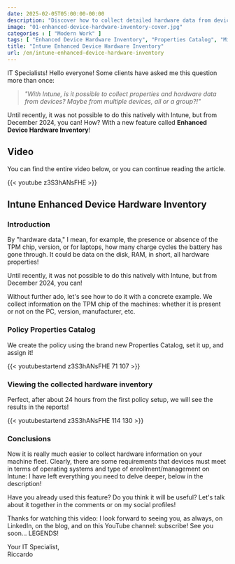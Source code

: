 ```yaml
---
date: 2025-02-05T05:00:00-00:00
description: "Discover how to collect detailed hardware data from devices with Intune and the new Enhanced Device Hardware Inventory feature. Get reports in 24 hours!"
image: "01-enhanced-device-hardware-inventory-cover.jpg"
categories : [ "Modern Work" ]
tags: [ "Enhanced Device Hardware Inventory", "Properties Catalog", "Microsoft Intune", "Intune", "Video", "Guide" ]
title: "Intune Enhanced Device Hardware Inventory"
url: /en/intune-enhanced-device-hardware-inventory
---
```

IT Specialists! Hello everyone! Some clients have asked me this question more than once:

> *"With Intune, is it possible to collect properties and hardware data from devices? Maybe from multiple devices, all or a group?!"*

Until recently, it was not possible to do this natively with Intune, but from December 2024, you can! How? With a new feature called **Enhanced Device Hardware Inventory**!

## Video
You can find the entire video below, or you can continue reading the article.

{{< youtube z3S3hANsFHE >}}

## Intune Enhanced Device Hardware Inventory

### Introduction
By "hardware data," I mean, for example, the presence or absence of the TPM chip, version, or for laptops, how many charge cycles the battery has gone through. It could be data on the disk, RAM, in short, all hardware properties!

Until recently, it was not possible to do this natively with Intune, but from December 2024, you can!

Without further ado, let's see how to do it with a concrete example.
We collect information on the TPM chip of the machines: whether it is present or not on the PC, version, manufacturer, etc.

### Policy Properties Catalog
We create the policy using the brand new Properties Catalog, set it up, and assign it!

{{< youtubestartend z3S3hANsFHE 71 107 >}}

### Viewing the collected hardware inventory
Perfect, after about 24 hours from the first policy setup, we will see the results in the reports!

{{< youtubestartend z3S3hANsFHE 114 130 >}}

### Conclusions
Now it is really much easier to collect hardware information on your machine fleet.
Clearly, there are some requirements that devices must meet in terms of operating systems and type of enrollment/management on Intune: I have left everything you need to delve deeper, below in the description!

Have you already used this feature? Do you think it will be useful? Let's talk about it together in the comments or on my social profiles!

Thanks for watching this video: I look forward to seeing you, as always, on LinkedIn, on the blog, and on this YouTube channel: subscribe!
See you soon... LEGENDS!

Your IT Specialist,  
Riccardo